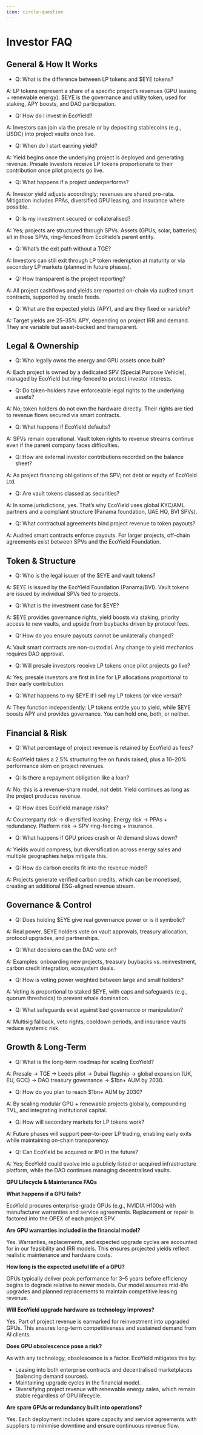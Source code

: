 ```yaml
---
icon: circle-question
---
```


# Investor FAQ

## General & How It Works

* Q: What is the difference between LP tokens and $EYE tokens?

A: LP tokens represent a share of a specific project’s revenues (GPU leasing + renewable energy). $EYE is the governance and utility token, used for staking, APY boosts, and DAO participation.

* Q: How do I invest in EcoYield?

A: Investors can join via the presale or by depositing stablecoins (e.g., USDC) into project vaults once live.

* Q: When do I start earning yield?

A: Yield begins once the underlying project is deployed and generating revenue. Presale investors receive LP tokens proportionate to their contribution once pilot projects go live.

* Q: What happens if a project underperforms?

A: Investor yield adjusts accordingly; revenues are shared pro-rata. Mitigation includes PPAs, diversified GPU leasing, and insurance where possible.

* Q: Is my investment secured or collateralised?

A: Yes; projects are structured through SPVs. Assets (GPUs, solar, batteries) sit in those SPVs, ring-fenced from EcoYield’s parent entity.

* Q: What’s the exit path without a TGE?

A: Investors can still exit through LP token redemption at maturity or via secondary LP markets (planned in future phases).

* Q: How transparent is the project reporting?

A: All project cashflows and yields are reported on-chain via audited smart contracts, supported by oracle feeds.

* Q: What are the expected yields (APY), and are they fixed or variable?

A: Target yields are 25–35% APY, depending on project IRR and demand. They are variable but asset-backed and transparent.

## Legal & Ownership

* Q: Who legally owns the energy and GPU assets once built?

A: Each project is owned by a dedicated SPV (Special Purpose Vehicle), managed by EcoYield but ring-fenced to protect investor interests.

* Q: Do token-holders have enforceable legal rights to the underlying assets?

A: No; token holders do not own the hardware directly. Their rights are tied to revenue flows secured via smart contracts.

* Q: What happens if EcoYield defaults?

A: SPVs remain operational. Vault token rights to revenue streams continue even if the parent company faces difficulties.

* Q: How are external investor contributions recorded on the balance sheet?

A: As project financing obligations of the SPV; not debt or equity of EcoYield Ltd.

* Q: Are vault tokens classed as securities?

A: In some jurisdictions, yes. That’s why EcoYield uses global KYC/AML partners and a compliant structure (Panama foundation, UAE HQ, BVI SPVs).

* Q: What contractual agreements bind project revenue to token payouts?

A: Audited smart contracts enforce payouts. For larger projects, off-chain agreements exist between SPVs and the EcoYield Foundation.

## Token & Structure

* Q: Who is the legal issuer of the $EYE and vault tokens?

A: $EYE is issued by the EcoYield Foundation (Panama/BVI). Vault tokens are issued by individual SPVs tied to projects.

* Q: What is the investment case for $EYE?

A: $EYE provides governance rights, yield boosts via staking, priority access to new vaults, and upside from buybacks driven by protocol fees.

* Q: How do you ensure payouts cannot be unilaterally changed?

A: Vault smart contracts are non-custodial. Any change to yield mechanics requires DAO approval.

* Q: Will presale investors receive LP tokens once pilot projects go live?

A: Yes; presale investors are first in line for LP allocations proportional to their early contribution.

* Q: What happens to my $EYE if I sell my LP tokens (or vice versa)?

A: They function independently: LP tokens entitle you to yield, while $EYE boosts APY and provides governance. You can hold one, both, or neither.

## Financial & Risk

* Q: What percentage of project revenue is retained by EcoYield as fees?

A: EcoYield takes a 2.5% structuring fee on funds raised, plus a 10–20% performance skim on project revenues.

* Q: Is there a repayment obligation like a loan?

A: No; this is a revenue-share model, not debt. Yield continues as long as the project produces revenue.

* Q: How does EcoYield manage risks?

A: Counterparty risk → diversified leasing. Energy risk → PPAs + redundancy. Platform risk → SPV ring-fencing + insurance.

* Q: What happens if GPU prices crash or AI demand slows down?

A: Yields would compress, but diversification across energy sales and multiple geographies helps mitigate this.

* Q: How do carbon credits fit into the revenue model?

A: Projects generate verified carbon credits, which can be monetised, creating an additional ESG-aligned revenue stream.

## Governance & Control

* Q: Does holding $EYE give real governance power or is it symbolic?

A: Real power. $EYE holders vote on vault approvals, treasury allocation, protocol upgrades, and partnerships.

* Q: What decisions can the DAO vote on?

A: Examples: onboarding new projects, treasury buybacks vs. reinvestment, carbon credit integration, ecosystem deals.

* Q: How is voting power weighted between large and small holders?

A: Voting is proportional to staked $EYE, with caps and safeguards (e.g., quorum thresholds) to prevent whale domination.

* Q: What safeguards exist against bad governance or manipulation?

A: Multisig fallback, veto rights, cooldown periods, and insurance vaults reduce systemic risk.

## Growth & Long-Term

* Q: What is the long-term roadmap for scaling EcoYield?

A: Presale → TGE → Leeds pilot → Dubai flagship → global expansion (UK, EU, GCC) → DAO treasury governance → $1bn+ AUM by 2030.

* Q: How do you plan to reach $1bn+ AUM by 2030?

A: By scaling modular GPU + renewable projects globally, compounding TVL, and integrating institutional capital.

* Q: How will secondary markets for LP tokens work?

A: Future phases will support peer-to-peer LP trading, enabling early exits while maintaining on-chain transparency.

* Q: Can EcoYield be acquired or IPO in the future?

A: Yes; EcoYield could evolve into a publicly listed or acquired infrastructure platform, while the DAO continues managing decentralised vaults.

**GPU Lifecycle & Maintenance FAQs**

**What happens if a GPU fails?**

EcoYield procures enterprise-grade GPUs (e.g., NVIDIA H100s) with manufacturer warranties and service agreements. Replacement or repair is factored into the OPEX of each project SPV.

**Are GPU warranties included in the financial model?**

Yes. Warranties, replacements, and expected upgrade cycles are accounted for in our feasibility and IRR models. This ensures projected yields reflect realistic maintenance and hardware costs.

**How long is the expected useful life of a GPU?**

GPUs typically deliver peak performance for 3–5 years before efficiency begins to degrade relative to newer models. Our model assumes mid-life upgrades and planned replacements to maintain competitive leasing revenue.

**Will EcoYield upgrade hardware as technology improves?**

Yes. Part of project revenue is earmarked for reinvestment into upgraded GPUs. This ensures long-term competitiveness and sustained demand from AI clients.

**Does GPU obsolescence pose a risk?**

As with any technology, obsolescence is a factor. EcoYield mitigates this by:

* Leasing into both enterprise contracts and decentralised marketplaces (balancing demand sources).
* Maintaining upgrade cycles in the financial model.
* Diversifying project revenue with renewable energy sales, which remain stable regardless of GPU lifecycle.

**Are spare GPUs or redundancy built into operations?**

Yes. Each deployment includes spare capacity and service agreements with suppliers to minimise downtime and ensure continuous revenue flow.
